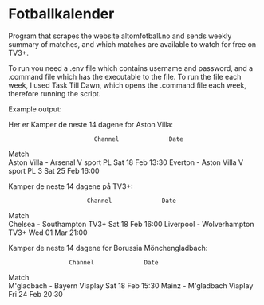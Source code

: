 # Fotballkalender

Program that scrapes the website altomfotball.no and sends weekly summary of matches, and which matches are available to watch for free on TV3+.

To run you need a .env file which contains username and password, and a .command file which has the executable to the file. To run the file each week, I used Task Till Dawn, which opens the .command file each week, therefore running the script. 

Example output:

Her er Kamper de neste 14 dagene for Aston Villa:

                            Channel              Date
Match                                                
Aston Villa - Arsenal    V sport PL  Sat 18 Feb 13:30
Everton - Aston Villa  V sport PL 3  Sat 25 Feb 16:00




Kamper de neste 14 dagene på TV3+:

                          Channel              Date
Match                                              
Chelsea - Southampton        TV3+  Sat 18 Feb 16:00
Liverpool - Wolverhampton    TV3+  Wed 01 Mar 21:00



Kamper de neste 14 dagene for Borussia Mönchengladbach:

                     Channel              Date
Match                                         
M'gladbach - Bayern  Viaplay  Sat 18 Feb 15:30
Mainz - M'gladbach   Viaplay  Fri 24 Feb 20:30